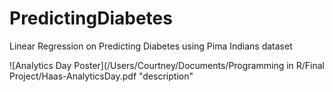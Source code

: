 # PredictingDiabetes
Linear Regression on Predicting Diabetes using Pima Indians dataset

![Analytics Day Poster](/Users/Courtney/Documents/Programming in R/Final Project/Haas-AnalyticsDay.pdf "description"

